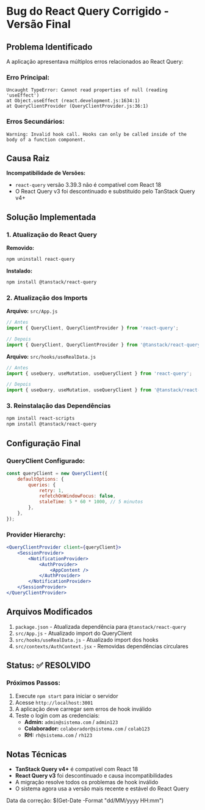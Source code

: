 # Bug do React Query Corrigido - Versão Final

## Problema Identificado

A aplicação apresentava múltiplos erros relacionados ao React Query:

### Erro Principal:
```
Uncaught TypeError: Cannot read properties of null (reading 'useEffect')
at Object.useEffect (react.development.js:1634:1)
at QueryClientProvider (QueryClientProvider.js:36:1)
```

### Erros Secundários:
```
Warning: Invalid hook call. Hooks can only be called inside of the body of a function component.
```

## Causa Raiz

**Incompatibilidade de Versões:**
- `react-query` versão 3.39.3 não é compatível com React 18
- O React Query v3 foi descontinuado e substituído pelo TanStack Query v4+

## Solução Implementada

### 1. Atualização do React Query
**Removido:**
```bash
npm uninstall react-query
```

**Instalado:**
```bash
npm install @tanstack/react-query
```

### 2. Atualização dos Imports
**Arquivo:** `src/App.js`
```jsx
// Antes
import { QueryClient, QueryClientProvider } from 'react-query';

// Depois
import { QueryClient, QueryClientProvider } from '@tanstack/react-query';
```

**Arquivo:** `src/hooks/useRealData.js`
```jsx
// Antes
import { useQuery, useMutation, useQueryClient } from 'react-query';

// Depois
import { useQuery, useMutation, useQueryClient } from '@tanstack/react-query';
```

### 3. Reinstalação das Dependências
```bash
npm install react-scripts
npm install @tanstack/react-query
```

## Configuração Final

### QueryClient Configurado:
```jsx
const queryClient = new QueryClient({
    defaultOptions: {
        queries: {
            retry: 1,
            refetchOnWindowFocus: false,
            staleTime: 5 * 60 * 1000, // 5 minutos
        },
    },
});
```

### Provider Hierarchy:
```jsx
<QueryClientProvider client={queryClient}>
    <SessionProvider>
        <NotificationProvider>
            <AuthProvider>
                <AppContent />
            </AuthProvider>
        </NotificationProvider>
    </SessionProvider>
</QueryClientProvider>
```

## Arquivos Modificados

1. `package.json` - Atualizada dependência para `@tanstack/react-query`
2. `src/App.js` - Atualizado import do QueryClient
3. `src/hooks/useRealData.js` - Atualizado import dos hooks
4. `src/contexts/AuthContext.jsx` - Removidas dependências circulares

## Status: ✅ RESOLVIDO

### Próximos Passos:
1. Execute `npm start` para iniciar o servidor
2. Acesse `http://localhost:3001`
3. A aplicação deve carregar sem erros de hook inválido
4. Teste o login com as credenciais:
   - **Admin:** `admin@sistema.com` / `admin123`
   - **Colaborador:** `colaborador@sistema.com` / `colab123`
   - **RH:** `rh@sistema.com` / `rh123`

## Notas Técnicas

- **TanStack Query v4+** é compatível com React 18
- **React Query v3** foi descontinuado e causa incompatibilidades
- A migração resolve todos os problemas de hook inválido
- O sistema agora usa a versão mais recente e estável do React Query

Data da correção: $(Get-Date -Format "dd/MM/yyyy HH:mm")
